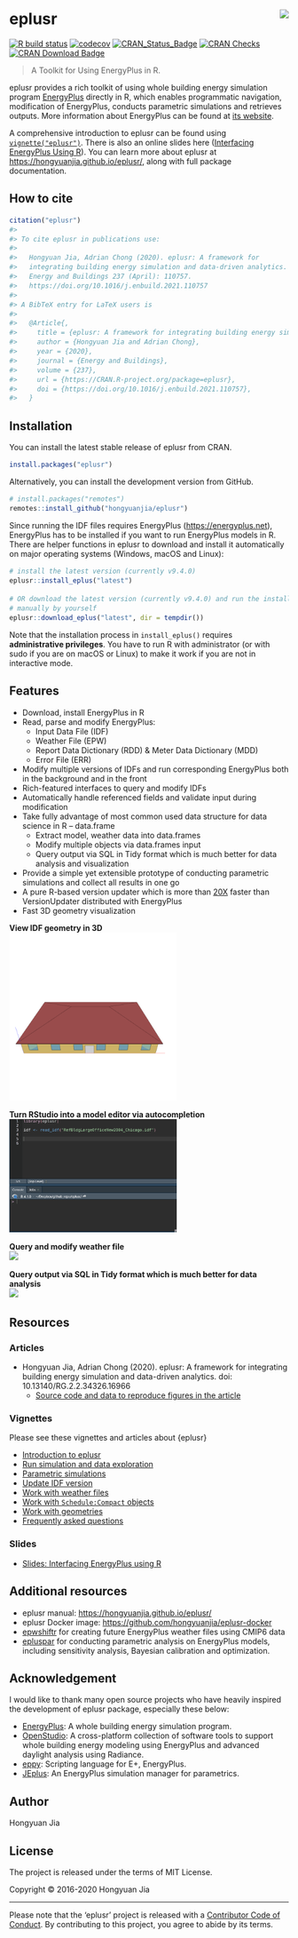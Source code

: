 
<!-- README.md is generated from README.Rmd. Please edit that file -->

# eplusr <img src="man/figures/logo.svg" align="right" />

<!-- badges: start -->

[![R build
status](https://github.com/hongyuanjia/eplusr/workflows/R-CMD-check/badge.svg)](https://github.com/hongyuanjia/eplusr/actions)
[![codecov](https://codecov.io/gh/hongyuanjia/eplusr/branch/master/graph/badge.svg?token=HoBA0Qm6k2)](https://codecov.io/gh/hongyuanjia/eplusr)
[![CRAN\_Status\_Badge](http://www.r-pkg.org/badges/version/eplusr)](https://cran.r-project.org/package=eplusr)
[![CRAN
Checks](https://cranchecks.info/badges/summary/eplusr)](https://cranchecks.info/pkgs/eplusr)
[![CRAN Download
Badge](https://cranlogs.r-pkg.org/badges/eplusr)](https://cran.r-project.org/package=eplusr)
<!-- badges: end -->

> A Toolkit for Using EnergyPlus in R.

eplusr provides a rich toolkit of using whole building energy simulation
program [EnergyPlus](https://energyplus.net) directly in R, which
enables programmatic navigation, modification of EnergyPlus, conducts
parametric simulations and retrieves outputs. More information about
EnergyPlus can be found at [its website](https://energyplus.net).

A comprehensive introduction to eplusr can be found using
[`vignette("eplusr")`](https://hongyuanjia.github.io/eplusr/articles/eplusr.html).
There is also an online slides here ([Interfacing EnergyPlus Using
R](https://hongyuanjia.github.io/eplusrIntro/)). You can learn more
about eplusr at <https://hongyuanjia.github.io/eplusr/>, along with full
package documentation.

## How to cite

``` r
citation("eplusr")
#> 
#> To cite eplusr in publications use:
#> 
#>   Hongyuan Jia, Adrian Chong (2020). eplusr: A framework for
#>   integrating building energy simulation and data-driven analytics.
#>   Energy and Buildings 237 (April): 110757.
#>   https://doi.org/10.1016/j.enbuild.2021.110757
#> 
#> A BibTeX entry for LaTeX users is
#> 
#>   @Article{,
#>     title = {eplusr: A framework for integrating building energy simulation and data-driven analytics},
#>     author = {Hongyuan Jia and Adrian Chong},
#>     year = {2020},
#>     journal = {Energy and Buildings},
#>     volume = {237},
#>     url = {https://CRAN.R-project.org/package=eplusr},
#>     doi = {https://doi.org/10.1016/j.enbuild.2021.110757},
#>   }
```

## Installation

You can install the latest stable release of eplusr from CRAN.

``` r
install.packages("eplusr")
```

Alternatively, you can install the development version from GitHub.

``` r
# install.packages("remotes")
remotes::install_github("hongyuanjia/eplusr")
```

Since running the IDF files requires EnergyPlus
(<https://energyplus.net>), EnergyPlus has to be installed if you want
to run EnergyPlus models in R. There are helper functions in eplusr to
download and install it automatically on major operating systems
(Windows, macOS and Linux):

``` r
# install the latest version (currently v9.4.0)
eplusr::install_eplus("latest")

# OR download the latest version (currently v9.4.0) and run the installer
# manually by yourself
eplusr::download_eplus("latest", dir = tempdir())
```

Note that the installation process in `install_eplus()` requires
**administrative privileges**. You have to run R with administrator (or
with sudo if you are on macOS or Linux) to make it work if you are not
in interactive mode.

## Features

-   Download, install EnergyPlus in R
-   Read, parse and modify EnergyPlus:
    -   Input Data File (IDF)
    -   Weather File (EPW)
    -   Report Data Dictionary (RDD) & Meter Data Dictionary (MDD)
    -   Error File (ERR)
-   Modify multiple versions of IDFs and run corresponding EnergyPlus
    both in the background and in the front
-   Rich-featured interfaces to query and modify IDFs
-   Automatically handle referenced fields and validate input during
    modification
-   Take fully advantage of most common used data structure for data
    science in R – data.frame
    -   Extract model, weather data into data.frames
    -   Modify multiple objects via data.frames input
    -   Query output via SQL in Tidy format which is much better for
        data analysis and visualization
-   Provide a simple yet extensible prototype of conducting parametric
    simulations and collect all results in one go
-   A pure R-based version updater which is more than
    [20X](https://hongyuanjia.github.io/eplusr/articles/transition.html)
    faster than VersionUpdater distributed with EnergyPlus
-   Fast 3D geometry visualization

**View IDF geometry in 3D**  
<img src="https://github.com/hongyuanjia/eplusr/blob/master/tools/figures/view_geometry.gif?raw=true" width="60%" />

**Turn RStudio into a model editor via autocompletion**  
<img src="https://github.com/hongyuanjia/eplusr/blob/master/tools/figures/autocomplete.gif?raw=true" width="60%" />

**Query and modify weather file**  
<img src="https://github.com/hongyuanjia/eplusr/blob/master/tools/figures/epw.gif?raw=true" width="60%" />

**Query output via SQL in Tidy format which is much better for data
analysis**  
<img src="https://github.com/hongyuanjia/eplusr/blob/master/tools/figures/job.gif?raw=true" width="60%" />

## Resources

### Articles

-   Hongyuan Jia, Adrian Chong (2020). eplusr: A framework for
    integrating building energy simulation and data-driven analytics.
    doi: 10.13140/RG.2.2.34326.16966
    -   [Source code and data to reproduce figures in the
        article](https://github.com/ideas-lab-nus/eplusr-paper)

### Vignettes

Please see these vignettes and articles about {eplusr}

-   [Introduction to
    eplusr](https://hongyuanjia.github.io/eplusr/articles/eplusr.html)
-   [Run simulation and data
    exploration](https://hongyuanjia.github.io/eplusr/articles/job.html)
-   [Parametric
    simulations](https://hongyuanjia.github.io/eplusr/articles/param.html)
-   [Update IDF
    version](https://hongyuanjia.github.io/eplusr/articles/transition.html)
-   [Work with weather
    files](https://hongyuanjia.github.io/eplusr/articles/epw.html)
-   [Work with `Schedule:Compact`
    objects](https://hongyuanjia.github.io/eplusr/articles/schedule.html)
-   [Work with
    geometries](https://hongyuanjia.github.io/eplusr/articles/geom.html)
-   [Frequently asked
    questions](https://hongyuanjia.github.io/eplusr/articles/faq.html)

### Slides

-   [Slides: Interfacing EnergyPlus using
    R](https://hongyuanjia.github.io/eplusrIntro/)

## Additional resources

-   eplusr manual: <https://hongyuanjia.github.io/eplusr/>
-   eplusr Docker image: <https://github.com/hongyuanjia/eplusr-docker>
-   [epwshiftr](https://CRAN.R-project.org/package=epwshiftr) for
    creating future EnergyPlus weather files using CMIP6 data
-   [epluspar](https://github.com/hongyuanjia/epluspar) for conducting
    parametric analysis on EnergyPlus models, including sensitivity
    analysis, Bayesian calibration and optimization.

## Acknowledgement

I would like to thank many open source projects who have heavily
inspired the development of eplusr package, especially these below:

-   [EnergyPlus](https://www.energyplus.net): A whole building energy
    simulation program.
-   [OpenStudio](https://www.openstudio.net): A cross-platform
    collection of software tools to support whole building energy
    modeling using EnergyPlus and advanced daylight analysis using
    Radiance.
-   [eppy](https://github.com/santoshphilip/eppy): Scripting language
    for E+, EnergyPlus.
-   [JEplus](http://www.jeplus.org): An EnergyPlus simulation manager
    for parametrics.

## Author

Hongyuan Jia

## License

The project is released under the terms of MIT License.

Copyright © 2016-2020 Hongyuan Jia

------------------------------------------------------------------------

Please note that the ‘eplusr’ project is released with a [Contributor
Code of
Conduct](https://github.com/hongyuanjia/eplusr/blob/master/.github/CODE_OF_CONDUCT.md).
By contributing to this project, you agree to abide by its terms.
